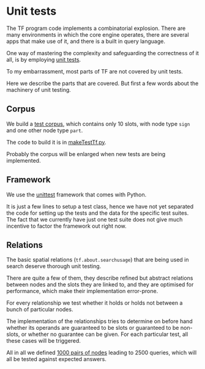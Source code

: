 # Unit tests

The TF program code implements a combinatorial explosion.
There are many environments in which the core engine operates, there
are several apps that make use of it, and there is a built in query language.

One way of mastering the complexity and safeguarding the correctness of it all,
is by employing [unit tests](https://en.wikipedia.org/wiki/Unit_testing).

To my embarrassment, most parts of TF are not covered by unit tests.

Here we describe the parts that are covered.
But first a few words about the machinery of unit testing.

## Corpus

We build a
[test corpus](https://github.com/annotation/text-fabric/tree/master/test/generic/tf),
which contains only 10 slots, with node type `sign` and one other node type `part`.

The code to build it is in
[makeTestTf.py](https://github.com/annotation/text-fabric/blob/master/test/generic/makeTestTf.py).

Probably the corpus will be enlarged when new tests are being implemented.

## Framework

We use the
[unittest](https://docs.python.org/3/library/unittest.html#module-unittest)
framework that comes with Python.

It is just a few lines to setup a test class, hence we have not yet separated the code
for setting up the tests and the data for the specific test suites.
The fact that we currently have just one test suite does not give much incentive to
factor the framework out right now.

## Relations

The
basic spatial relations (`tf.about.searchusage`)
that are being used in search deserve thorough unit testing.

There are quite a few of them, they describe refined but abstract relations
between nodes and the slots they are linked to, and they are optimised for performance,
which make their implementation error-prone.

For every relationship we test whether it holds or holds not between a bunch
of particular nodes.

The implementation of the relationships tries to determine on before hand whether
its operands are guaranteed to be slots or guaranteed to be non-slots, or whether
no guarantee can be given.
For each particular test, all these cases will be triggered.

All in all we defined
[1000 pairs of nodes](https://github.com/annotation/text-fabric/blob/master/test/generic/relations.py)
leading to 2500 queries, which will all be tested against expected answers. 
